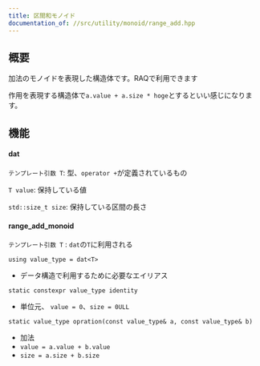 ```yaml
---
title: 区間和モノイド
documentation_of: //src/utility/monoid/range_add.hpp
---
```


## 概要

加法のモノイドを表現した構造体です。RAQで利用できます

作用を表現する構造体で`a.value + a.size * hoge`とするといい感じになります。

## 機能


#### dat

`テンプレート引数 T`: 型、`operator +`が定義されているもの

`T value`: 保持している値

`std::size_t size`: 保持している区間の長さ


#### range_add_monoid

`テンプレート引数 T` : `dat`の`T`に利用される

`using value_type = dat<T>`
- データ構造で利用するために必要なエイリアス

`static constexpr value_type identity`
- 単位元、 `value = 0`、`size = 0ULL`

`static value_type opration(const value_type& a, const value_type& b)`
- 加法
- `value = a.value + b.value`
- `size = a.size + b.size`
